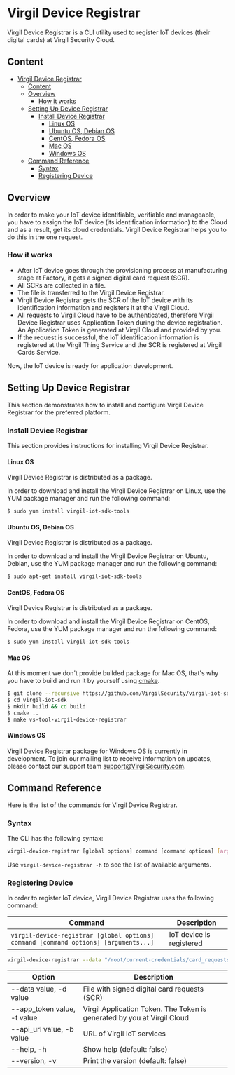 # Virgil Device Registrar
Virgil Device Registrar is a CLI utility used to register IoT devices (their digital cards) at Virgil Security Cloud.

## Content
- [Virgil Device Registrar](#virgil-device-registrar)
  - [Content](#content)
  - [Overview](#overview)
    - [How it works](#how-it-works)
  - [Setting Up Device Registrar](#setting-up-device-registrar)
    - [Install Device Registrar](#install-device-registrar)
      - [Linux OS](#linux-os)
      - [Ubuntu OS, Debian OS](#ubuntu-os-debian-os)
      - [CentOS, Fedora OS](#centos-fedora-os)
      - [Mac OS](#mac-os)
      - [Windows OS](#windows-os)
  - [Command Reference](#command-reference)
    - [Syntax](#syntax)
    - [Registering Device](#registering-device)


## Overview
In order to make your IoT device identifiable, verifiable and manageable, you have to assign the IoT device (its identification information) to the Cloud and as a result, get its cloud credentials. Virgil Device Registrar helps you to do this in the one request.

### How it works
- After IoT device goes through the provisioning process at manufacturing stage at Factory, it gets a signed digital card request (SCR).
- All SCRs are collected in a file.
- The file is transferred to the Virgil Device Registrar.
- Virgil Device Registrar gets the SCR of the IoT device with its identification information and registers it at the Virgil Cloud.
- All requests to Virgil Cloud have to be authenticated, therefore Virgil Device Registrar uses Application Token during the device registration. An Application Token is generated at Virgil Cloud and provided by you.
- If the request is successful, the IoT identification information is registered at the Virgil Thing Service and the SCR is registered at Virgil Cards Service.

Now, the IoT device is ready for application development.


## Setting Up Device Registrar
This section demonstrates how to install and configure Virgil Device Registrar for the preferred platform.

### Install Device Registrar
This section provides instructions for installing Virgil Device Registrar.

#### Linux OS
Virgil Device Registrar is distributed as a package.

In order to download and install the Virgil Device Registrar on Linux, use the YUM package manager and run the following command:

```bash
$ sudo yum install virgil-iot-sdk-tools
```

#### Ubuntu OS, Debian OS
Virgil Device Registrar is distributed as a package.

In order to download and install the Virgil Device Registrar on Ubuntu, Debian, use the YUM package manager and run the following command:
```bash
$ sudo apt-get install virgil-iot-sdk-tools
```

#### CentOS, Fedora OS
Virgil Device Registrar is distributed as a package.

In order to download and install the Virgil Device Registrar on CentOS, Fedora, use the YUM package manager and run the following command:

```bash
$ sudo yum install virgil-iot-sdk-tools
```

#### Mac OS
At this moment we don't provide builded package for Mac OS, that's why you have to build and run it by yourself using [cmake](https://cmake.org).

```bash
$ git clone --recursive https://github.com/VirgilSecurity/virgil-iot-sdk.git
$ cd virgil-iot-sdk
$ mkdir build && cd build
$ cmake ..
$ make vs-tool-virgil-device-registrar
```

#### Windows OS
Virgil Device Registrar package for Windows OS is currently in development. To join our mailing list to receive information on updates, please contact our support team support@VirgilSecurity.com.

## Command Reference
Here is the list of the commands for Virgil Device Registrar.

### Syntax
The CLI has the following syntax:

```bash
virgil-device-registrar [global options] command [command options] [arguments...]
```
Use ```virgil-device-registrar -h``` to see the list of available arguments.

### Registering Device
In order to register IoT device, Virgil Device Registrar uses the following command:

| Command                                                                           | Description               |
|-----------------------------------------------------------------------------------|---------------------------|
| ```virgil-device-registrar [global options] command [command options] [arguments...]``` | IoT device is registered |

``` bash
virgil-device-registrar --data "/root/current-credentials/card_requests_gateways.txt" --app_token "AT.K6E8PEeOd...CSgiоDKМB" --api_url https://api-iot.virgilsecurity.com
```
| Option                             | Description                                                                                                                                                                                                                                               |
|------------------------------------|-----------------------------------------------------------------------------------------------------------------------------------------------------------------------------------------------------------------------------------------------------------|
| --data value, -d value             | File with signed digital card requests (SCR) |
| --app_token value, -t value        | Virgil Application Token. The Token is generated by you at Virgil Cloud |
| --api_url value, -b value | URL of Virgil IoT services |
| --help, -h                         | Show help (default: false) |
| --version, -v                      | Print the version (default: false)  |
